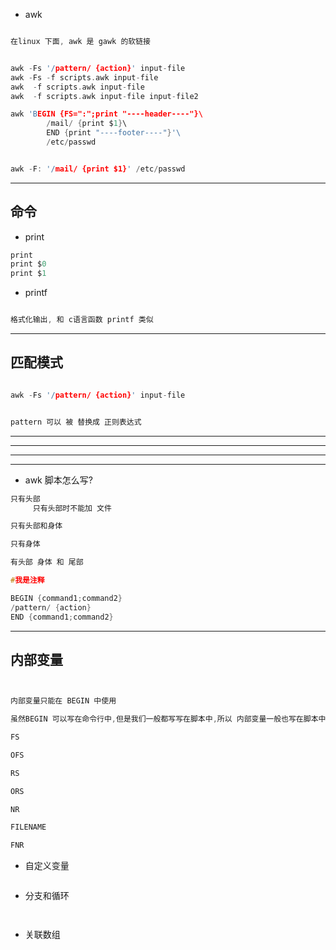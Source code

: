 
- awk

```c

在linux 下面, awk 是 gawk 的软链接

```

```c

awk -Fs '/pattern/ {action}' input-file
awk -Fs -f scripts.awk input-file
awk  -f scripts.awk input-file
awk  -f scripts.awk input-file input-file2

awk 'BEGIN {FS=":";print "----header----"}\
        /mail/ {print $1}\
        END {print "----footer----"}'\
        /etc/passwd


awk -F: '/mail/ {print $1}' /etc/passwd
```

---

## 命令

- print

```c
print
print $0
print $1

```

- printf

```c

格式化输出, 和 c语言函数 printf 类似


```




---

## 匹配模式

```c

awk -Fs '/pattern/ {action}' input-file


pattern 可以 被 替换成 正则表达式

```

---
---
---
---

- awk 脚本怎么写?

```c
只有头部
     只有头部时不能加 文件

只有头部和身体

只有身体

有头部 身体 和 尾部

```

```c
#我是注释 

BEGIN {command1;command2}
/pattern/ {action}
END {command1;command2}

```

---



## 内部变量

```c


内部变量只能在 BEGIN 中使用

虽然BEGIN 可以写在命令行中,但是我们一般都写写在脚本中,所以 内部变量一般也写在脚本中

FS

OFS

RS

ORS

NR

FILENAME

FNR


```

- 自定义变量

```c

```

- 分支和循环

```c



```

- 关联数组

```c


```




